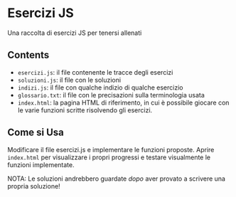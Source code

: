 
# Esercizi JS

Una raccolta di esercizi JS per tenersi allenati

## Contents

- ```esercizi.js```: il file contenente le tracce degli esercizi
- ```soluzioni.js```: il file con le soluzioni
- ```indizi.js```: il file con qualche indizio di qualche esercizio
- ```glossario.txt```: il file con le precisazioni sulla terminologia usata
- ```index.html```: la pagina HTML di riferimento, in cui è possibile giocare con le varie funzioni scritte risolvendo gli esercizi.

## Come si Usa

Modificare il file esercizi.js e implementare le funzioni proposte.
Aprire ```index.html``` per visualizzare i propri progressi e testare visualmente le funzioni implementate.

NOTA: Le soluzioni andrebbero guardate *dopo* aver provato a scrivere una propria soluzione!